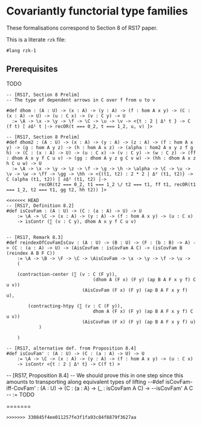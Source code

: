 # Covariantly functorial type families

These formalisations correspond to Section 8 of RS17 paper.

This is a literate `rzk` file:

```rzk
#lang rzk-1
```

## Prerequisites
TODO

```rzk
-- [RS17, Section 8 Prelim]
-- The type of dependent arrows in C over f from u to v

#def dhom : (A : U) -> (x : A) -> (y : A) -> (f : hom A x y) -> (C : (x : A) -> U) -> (u : C x) -> (v : C y) -> U
  := \A -> \x -> \y -> \f -> \C -> \u -> \v -> <{t : 2 | Δ¹ t } -> C (f t) [ ∂Δ¹ t |-> recOR(t === 0_2, t === 1_2, u, v) ]>

-- [RS17, Section 8 Prelim]
#def dhom2 : (A : U) -> (x : A) -> (y : A) -> (z : A) -> (f : hom A x y) -> (g : hom A y z) -> (h : hom A x z) -> (alpha : hom2 A x y z f g h) -> (C : (x : A) -> U) -> (u : C x) -> (v : C y) -> (w : C z) -> (ff : dhom A x y f C u v) -> (gg : dhom A y z g C v w) -> (hh : dhom A x z h C u w) -> U
  := \A -> \x -> \y -> \z -> \f -> \g -> \h -> \alpha -> \C -> \u -> \v -> \w -> \ff -> \gg -> \hh -> <{(t1, t2) : 2 * 2 | Δ² (t1, t2)} -> C (alpha (t1, t2)) [ ∂Δ² (t1, t2) |->
        	recOR(t2 === 0_2, t1 === 1_2 \/ t2 === t1, ff t1, recOR(t1 === 1_2, t2 === t1, gg t2, hh t2)) ]>
        	
<<<<<<< HEAD
-- [RS17, Definition 8.2]
#def isCovFam : (A : U) -> (C : (a : A) -> U) -> U
	:= \A -> \C -> (x : A) -> (y : A) -> (f : hom A x y) -> (u : C x) 
	-> isContr (∑ (v : C y), dhom A x y f C u v)
	
        	
-- [RS17, Remark 8.3]
#def reindexOfCovFamIsCov : (A : U) -> (B : U) -> (F : (b : B) -> A) -> (C : (a : A) -> U) -> (AisCovFam : isCovFam A C) -> (isCovFam B (reindex A B F C))
	:= \A -> \B -> \F -> \C -> \AisCovFam -> \x -> \y -> \f -> \u ->
	(
	
	(contraction-center (∑ (v : C (F y)), 
								(dhom A (F x) (F y) (ap B A F x y f) C u v))
							(AisCovFam (F x) (F y) (ap B A F x y f) u),
								
		(contracting-htpy (∑ (v : C (F y)), 
								dhom A (F x) (F y) (ap B A F x y f) C u v))
							(AisCovFam (F x) (F y) (ap B A F x y f) u)
			)
			
	)

-- [RS17, alternative def. from Proposition 8.4]
#def isCovFam' : (A : U) -> (C : (a : A) -> U) -> U
	:= \A -> \C -> (x : A) -> (y : A) -> (f : hom A x y) -> (u : C x) 
	-> isContr <{t : 2 | Δ¹ t} -> C(f t) >
```

-- [RS17, Proposition 8.4]
-- We should prove this in one step since this amounts to transporting along equivalent types of lifting
--#def isCovFam-iff-CovFam' : (A : U) -> (C : (a : A) -> (_ : isCovFam A C) -> --isCovFam' A C
--	:= TODO

=======
        	
 

```
>>>>>>> 330845f4ee011257fe3f1fa93c84f8879f3627aa

